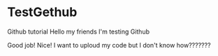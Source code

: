 # TestGethub
Github tutorial
Hello my friends
I'm testing Github

Good job!
Nice!
I want to uploud my code but I don't know how???????
